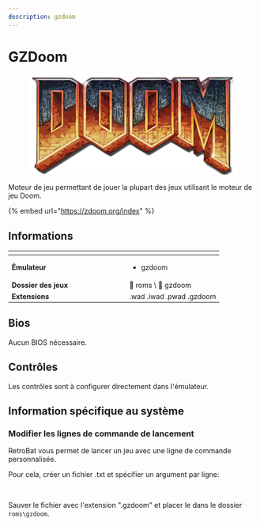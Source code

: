 ```yaml
---
description: gzdoom
---
```


# GZDoom

<div align="left">

<figure><img src="https://raw.githubusercontent.com/fabricecaruso/es-theme-carbon/52ff37c9e265587d006945a2ba695b5a962b3a3d/art/logos/prboom.svg" alt=""><figcaption></figcaption></figure>

</div>

Moteur de jeu permettant de jouer la plupart des jeux utilisant le moteur de jeu Doom.

{% embed url="https://zdoom.org/index" %}

## Informations

<table data-header-hidden><thead><tr><th width="224"></th><th></th></tr></thead><tbody><tr><td><strong>Émulateur</strong></td><td><ul><li>gzdoom</li></ul></td></tr><tr><td><strong>Dossier des jeux</strong></td><td><span data-gb-custom-inline data-tag="emoji" data-code="1f4c2">📂</span> roms \ <span data-gb-custom-inline data-tag="emoji" data-code="1f4c2">📂</span> gzdoom</td></tr><tr><td><strong>Extensions</strong></td><td>.wad .iwad .pwad .gzdoom</td></tr></tbody></table>

## Bios

Aucun BIOS nécessaire.

## Contrôles

Les contrôles sont à configurer directement dans l'émulateur.

## Information spécifique au système

### Modifier les lignes de commande de lancement

RetroBat vous permet de lancer un jeu avec une ligne de commande personnalisée.

Pour cela, créer un fichier .txt et spécifier un argument par ligne:

<div align="left">

<figure><img src="https://i.imgur.com/hr7OEao.png" alt=""><figcaption></figcaption></figure>

</div>

Sauver le fichier avec l'extension ".gzdoom" et placer le dans le dossier `roms\gzdoom`.
